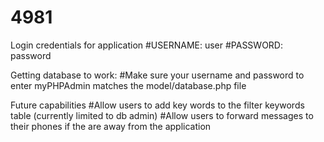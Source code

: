 # 4981
Login credentials for application
#USERNAME: user
#PASSWORD: password

Getting database to work:
#Make sure your username and password to enter myPHPAdmin matches the model/database.php file


Future capabilities
#Allow users to add key words to the filter keywords table (currently limited to db admin)
#Allow users to forward messages to their phones if the are away from the application
